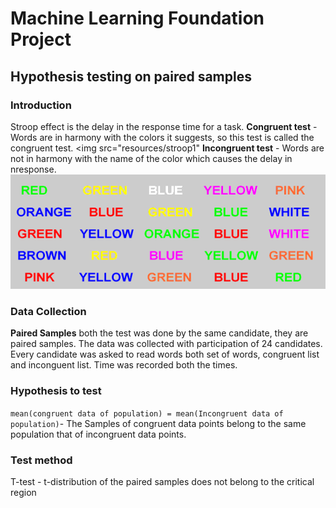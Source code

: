 # Machine Learning Foundation Project
## Hypothesis testing on paired samples

### Introduction

Stroop effect is the delay in the response time for a task.
**Congruent test** - Words are in harmony with the colors it suggests, so this test is called the congruent test.
<img src="resources/stroop1"
**Incongruent test** - Words are not in harmony with the name of the color which causes the delay in nresponse.
<img src="resources/stroop.gif">



### Data Collection
**Paired Samples**  both the test was done by the same candidate, they are paired samples.
The data was collected with participation of 24 candidates. Every candidate was asked to read words both set of words, congruent list and inconguent list. Time was recorded both the times.

### Hypothesis to test

`mean(congruent data of population) = mean(Incongruent data of population)`- The Samples of congruent data points belong to the same population that of incongruent data points.

### Test method
T-test - t-distribution of the paired samples does not belong to the critical region 

